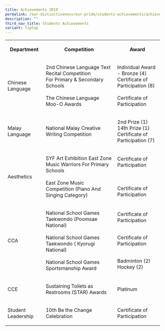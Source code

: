 ```yaml
---
title: Achievements 2019
permalink: /our-distinctiveness/our-pride/students-achievements/achievements-2019/
description: ""
third_nav_title: Students Achievements
variant: tiptap
---
```

<table style="minWidth: 75px">
<colgroup>
<col>
<col>
<col>
</colgroup>
<tbody>
<tr>
<th rowspan="1" colspan="1">
<p>Department</p>
</th>
<th rowspan="1" colspan="1">
<p>Competition</p>
</th>
<th rowspan="1" colspan="1">
<p>Award</p>
</th>
</tr>
<tr>
<td rowspan="1" colspan="1">
<p>Chinese Language</p>
</td>
<td rowspan="1" colspan="1">
<p>2nd Chinese Language Text Recital Competition
<br>For Primary &amp; Secondary Schools
<br>
<br>The Chinese Language Moo-O Awards</p>
</td>
<td rowspan="1" colspan="1">
<p>Individual Award - Bronze (4)
<br>Certificate of Participation (8)
<br>
<br>Certificate of Participation
<br>
</p>
</td>
</tr>
<tr>
<td rowspan="1" colspan="1">
<p>Malay Language</p>
</td>
<td rowspan="1" colspan="1">
<p>National Malay Creative Writing Competition</p>
</td>
<td rowspan="1" colspan="1">
<p>2nd Prize (1)
<br>14th Prize (1)
<br>Certificate of Participation (7)</p>
</td>
</tr>
<tr>
<td rowspan="1" colspan="1">
<p>Aesthetics</p>
</td>
<td rowspan="1" colspan="1">
<p>SYF Art Exhibition East Zone Music Warriors For Primary Schools
<br>
<br>East Zone Music Competition (Piano And Singing Category)</p>
</td>
<td rowspan="1" colspan="1">
<p>Certificate of Participation
<br>
<br>
</p>
<p>
<br>Certificate of Participation
<br>
</p>
</td>
</tr>
<tr>
<td rowspan="1" colspan="1">
<p>CCA</p>
</td>
<td rowspan="1" colspan="1">
<p>National School Games Taekwondo (Poomsae National)
<br>
<br>National School Games Taekwondo ( Kyorugi National)
<br>
<br>National School Games Sportsmanship Award</p>
</td>
<td rowspan="1" colspan="1">
<p>Certificate of Participation
<br>
</p>
<p></p>
<p>
<br>Certificate of Participation
<br>
</p>
<p></p>
<p>
<br>Badminton (2)
<br>Hockey (2)</p>
</td>
</tr>
<tr>
<td rowspan="1" colspan="1">
<p>CCE</p>
</td>
<td rowspan="1" colspan="1">
<p>Sustaining Toilets as Restrooms (STAR) Awards
<br>
</p>
</td>
<td rowspan="1" colspan="1">
<p>Platinum</p>
</td>
</tr>
<tr>
<td rowspan="1" colspan="1">
<p>Student Leadership</p>
</td>
<td rowspan="1" colspan="1">
<p>10th Be the Change Celebration</p>
</td>
<td rowspan="1" colspan="1">
<p>Certificate of Participation</p>
</td>
</tr>
</tbody>
</table>
<p></p>